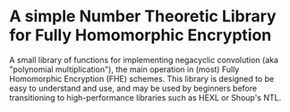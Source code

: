 # A simple Number Theoretic Library for Fully Homomorphic Encryption

A small library of functions for implementing negacyclic convolution
(aka "polynomial multiplication"), the main operation in (most) Fully
Homomorphic Encryption (FHE) schemes. This library is designed to be
easy to understand and use, and may be used by beginners before
transitioning to high-performance libraries such as HEXL or Shoup's
NTL.
